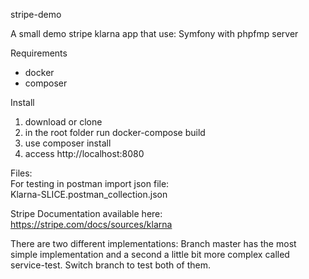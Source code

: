 stripe-demo

A small demo stripe klarna app that use: 
  Symfony with phpfmp server
  
  
Requirements
  - docker  
  - composer
 
Install
  1. download or clone 
  2. in the root folder run docker-compose build
  3. use composer install 
  4. access http://localhost:8080

Files:  
  For testing in postman import json file:  
  Klarna-SLICE.postman_collection.json

Stripe Documentation available here: https://stripe.com/docs/sources/klarna

There are two different implementations:
 Branch master has the most simple implementation and a second a little bit more complex called service-test. 
Switch branch to test both of them.
    
  
  
